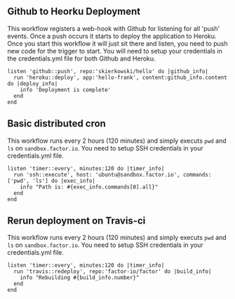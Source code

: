 
## Github to Heorku Deployment
This workflow registers a web-hook with Github for listening for all 'push' events. Once a push occurs it starts to deploy the application to Heroku. Once you start this workflow it will just sit there and listen, you need to push new code for the trigger to start. You will need to setup your credentials in the credentials.yml file for both Github and Heroku.

    listen 'github::push', repo:'skierkowski/hello' do |github_info|
      run 'heroku::deploy', app:'hello-frank', content:github_info.content do |deploy_info|
        info 'Deployment is complete'
      end
    end


## Basic distributed cron
This workflow runs every 2 hours (120 minutes) and simply executs `pwd` and `ls` on `sandbox.factor.io`. You need to setup SSH credentials in your credentials.yml file.

    listen 'timer::every', minutes:120 do |timer_info|
      run 'ssh::execute', host: 'ubuntu@sandbox.factor.io', commands: ['pwd', 'ls'] do |exec_info|
        info "Path is: #{exec_info.commands[0].all}"
      end
    end

## Rerun deployment on Travis-ci
This workflow runs every 2 hours (120 minutes) and simply executs `pwd` and `ls` on `sandbox.factor.io`. You need to setup SSH credentials in your credentials.yml file.

    listen 'timer::every', minutes:120 do |timer_info|
      run 'travis::redeploy', repo:'factor-io/factor' do |build_info|
        info "Rebuilding #{build_info.number}"
      end
    end